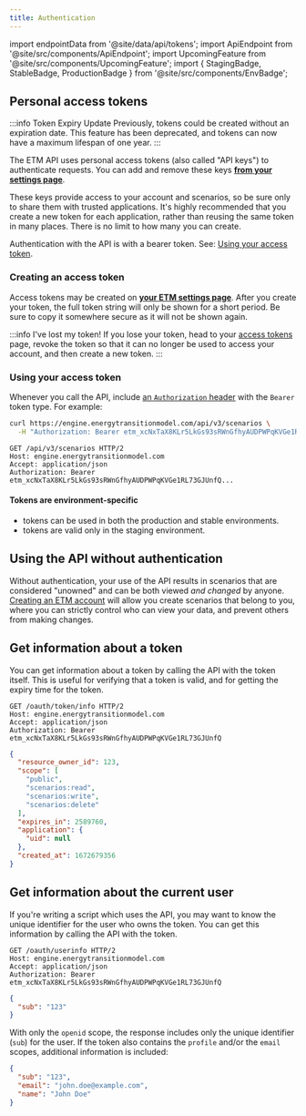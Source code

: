 ```yaml
---
title: Authentication
---
```


import endpointData from '@site/data/api/tokens';
import ApiEndpoint from '@site/src/components/ApiEndpoint';
import UpcomingFeature from '@site/src/components/UpcomingFeature';
import { StagingBadge, StableBadge, ProductionBadge } from '@site/src/components/EnvBadge';

<UpcomingFeature release="2023.01" />

## Personal access tokens

:::info Token Expiry Update
Previously, tokens could be created without an expiration date. This feature has been deprecated, and tokens can now have a maximum lifespan of one year.
:::

The ETM API uses personal access tokens (also called "API keys") to authenticate requests. You can add and remove these keys [**from your settings page**](https://my.energytransitionmodel.com/identity/tokens).

These keys provide access to your account and scenarios, so be sure only to share them with trusted applications. It's highly recommended that you create a new token for each application, rather than reusing the same token in many places. There is no limit to how many you can create.

Authentication with the API is with a bearer token. See: [Using your access token](#using-your-access-token).

### Creating an access token

Access tokens may be created on [**your ETM settings page**](https://my.energytransitionmodel.com/identity/tokens). After you create your token, the full token string will only be shown for a short period. Be sure to copy it somewhere secure as it will not be shown again.

:::info I've lost my token!
If you lose your token, head to your [access tokens](https://my.energytransitionmodel.com/identity/tokens) page, revoke the token so that it can no longer be used to access your account, and then create a new token.
:::

### Using your access token

Whenever you call the API, include [an `Authorization` header](https://developer.mozilla.org/en-US/docs/Web/HTTP/Headers/Authorization) with the `Bearer` token type. For example:

```sh
curl https://engine.energytransitionmodel.com/api/v3/scenarios \
  -H "Authorization: Bearer etm_xcNxTaX8KLr5LkGs93sRWnGfhyAUDPWPqKVGe1RL73GJUnfQ"
```

```http
GET /api/v3/scenarios HTTP/2
Host: engine.energytransitionmodel.com
Accept: application/json
Authorization: Bearer etm_xcNxTaX8KLr5LkGs93sRWnGfhyAUDPWPqKVGe1RL73GJUnfQ...
```

#### Tokens are environment-specific

- <ProductionBadge /> tokens can be used in both the production and stable environments.
- <StagingBadge /> tokens are valid only in the staging environment.

## Using the API without authentication

Without authentication, your use of the API results in scenarios that are considered "unowned" and can be both viewed *and changed* by anyone. [Creating an ETM account](https://my.energytransitionmodel.com/identity/sign_up) will allow you create scenarios that belong to you, where you can strictly control who can view your data, and prevent others from making changes.


## Get information about a token

You can get information about a token by calling the API with the token itself. This is useful for verifying that a token is valid, and for getting the expiry time for the token.

<ApiEndpoint data={endpointData.info} />

```http title="Request"
GET /oauth/token/info HTTP/2
Host: engine.energytransitionmodel.com
Accept: application/json
Authorization: Bearer etm_xcNxTaX8KLr5LkGs93sRWnGfhyAUDPWPqKVGe1RL73GJUnfQ
```

```json title="Response"
{
  "resource_owner_id": 123,
  "scope": [
    "public",
    "scenarios:read",
    "scenarios:write",
    "scenarios:delete"
  ],
  "expires_in": 2589760,
  "application": {
    "uid": null
  },
  "created_at": 1672679356
}
```

## Get information about the current user

If you're writing a script which uses the API, you may want to know the unique identifier for the user who owns the token. You can get this information by calling the API with the token.

<ApiEndpoint data={endpointData.userinfo} />

```http title="Request"
GET /oauth/userinfo HTTP/2
Host: engine.energytransitionmodel.com
Accept: application/json
Authorization: Bearer etm_xcNxTaX8KLr5LkGs93sRWnGfhyAUDPWPqKVGe1RL73GJUnfQ
```

```json title="Response"
{
  "sub": "123"
}
```

With only the `openid` scope, the response includes only the unique identifier (`sub`) for the user. If the token also contains the `profile` and/or the `email` scopes, additional information is included:

```json title="Response with extra scopes"
{
  "sub": "123",
  "email": "john.doe@example.com",
  "name": "John Doe"
}
```

